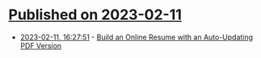 # [Published on 2023-02-11](index.md)

* [2023-02-11, 16:27:51](https://news.ycombinator.com/item?id=34753716) - [Build an Online Resume with an Auto-Updating PDF Version](https://bas.codes/posts/github-actions-resume/)
